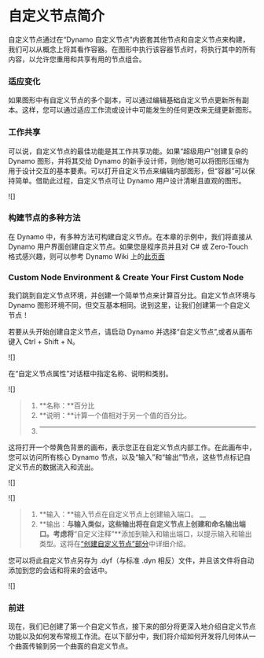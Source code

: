 # 自定义节点简介

自定义节点通过在“Dynamo 自定义节点”内嵌套其他节点和自定义节点来构建，我们可以从概念上将其看作容器。在图形中执行该容器节点时，将执行其中的所有内容，以允许您重用和共享有用的节点组合。

### 适应变化

如果图形中有自定义节点的多个副本，可以通过编辑基础自定义节点更新所有副本。这样，您可以通过适应工作流或设计中可能发生的任何更改来无缝更新图形。

### 工作共享

可以说，自定义节点的最佳功能是其工作共享功能。如果“超级用户”创建复杂的 Dynamo 图形，并将其交给 Dynamo 的新手设计师，则他/她可以将图形压缩为用于设计交互的基本要素。可以打开自定义节点来编辑内部图形，但“容器”可以保持简单。借助此过程，自定义节点可让 Dynamo 用户设计清晰且直观的图形。

![]

### 构建节点的多种方法

在 Dynamo 中，有多种方法可构建自定义节点。在本章的示例中，我们将直接从 Dynamo 用户界面创建自定义节点。如果您是程序员并且对 C# 或 Zero-Touch 格式感兴趣，则可以参考 Dynamo Wiki 上的[此页面](进行更深入的了解。)

### Custom Node Environment & Create Your First Custom Node

我们跳到自定义节点环境，并创建一个简单节点来计算百分比。自定义节点环境与 Dynamo 图形环境不同，但交互基本相同。说到这里，让我们创建第一个自定义节点！

若要从头开始创建自定义节点，请启动 Dynamo 并选择“自定义节点”,或者从画布键入 Ctrl + Shift + N。

![]

在“自定义节点属性”对话框中指定名称、说明和类别。

![]

> 1. **名称：**百分比
> 2. **说明：**计算一个值相对于另一个值的百分比。
> 3. ****

这将打开一个带黄色背景的画布，表示您正在自定义节点内部工作。在此画布中，您可以访问所有核心 Dynamo 节点，以及“输入”和“输出”节点，这些节点标记自定义节点的数据流入和流出。

![]

![]

> 1. **输入：**输入节点在自定义节点上创建输入端口。 __
> 2. **输出：**与输入类似，这些输出将在自定义节点上创建和命名输出端口。考虑将**“自定义注释”**添加到输入和输出端口，以提示输入和输出类型。这将在[“创建自定义节点”部分](2-creating.md)中详细介绍。

您可以将此自定义节点另存为 .dyf（与标准 .dyn 相反）文件，并且该文件将自动添加到您的会话和将来的会话中。

![]

### 前进

现在，我们已创建了第一个自定义节点，接下来的部分将更深入地介绍自定义节点功能以及如何发布常规工作流。在以下部分中，我们将介绍如何开发将几何体从一个曲面传输到另一个曲面的自定义节点。
